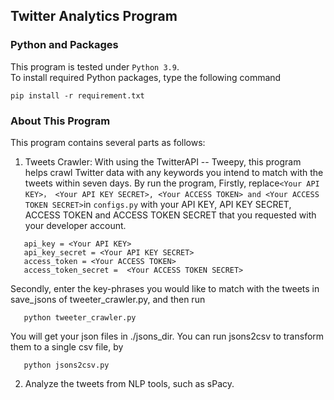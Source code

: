 ## Twitter Analytics Program
### Python and Packages
This program is tested under ```Python 3.9```.\
To install required Python packages, type the following command
```commandline
pip install -r requirement.txt
```

### About This Program
This program contains several parts as follows:

1. Tweets Crawler:
   With using the TwitterAPI -- Tweepy, this program helps crawl Twitter data with any keywords you intend to match with the tweets within seven days.
   By run the program,
   Firstly, replace`<Your API KEY>， <Your API KEY SECRET>, <Your ACCESS TOKEN> and <Your ACCESS TOKEN SECRET>`in `configs.py` with your API KEY, API KEY SECRET, ACCESS TOKEN and ACCESS TOKEN SECRET that you requested with your developer account.

```
   api_key = <Your API KEY>
   api_key_secret = <Your API KEY SECRET>
   access_token = <Your ACCESS TOKEN>
   access_token_secret =  <Your ACCESS TOKEN SECRET>
```
Secondly, enter the key-phrases you would like to match with the tweets in save_jsons of tweeter_crawler.py, and then run
```
   python tweeter_crawler.py
```
You will get your json files in ./jsons_dir. You can run jsons2csv to transform them to a single csv file, by
```commandline
   python jsons2csv.py
```

2. Analyze the tweets from NLP tools, such as sPacy.
